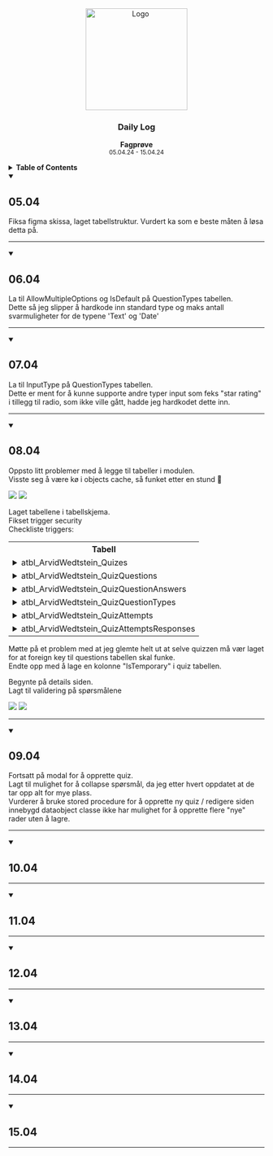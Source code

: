 <div align="center">
  <a href="https://github.com/ArvidWedtstein/Fagproove">
    <img src="https://content.energage.com/company-images/SE45893/SE45893_logo_orig.png" alt="Logo" width="200" height="200">
  </a>

  <h3 align="center">Daily Log</h3>

  <p align="center">
    <b>Fagprøve</b>
    <br />
    <sub>05.04.24 - 15.04.24</sub>
  </p>
</div>

<details>
  <summary>
    <b>Table of Contents</b>
  </summary>
  <ol>
    <li>
      <a href="#0504">Fredag 05.04</a>
    </li>
    <li>
      <a href="#0604">Lørdag 06.04</a>
    </li>
    <li>
      <a href="#0704">Søndag 07.04</a>
    </li>
    <li>
      <a href="#0804">Mandag 08.04</a>
    </li>
    <li>
      <a href="#0904">Tirsdag 09.04</a>
    </li>
    <li>
      <a href="#1004">Onsdag 10.04</a>
    </li>
    <li>
      <a href="#1104">Torsdag 11.04</a>
    </li>
    <li>
      <a href="#1204">Fredag 12.04</a>
    </li>
    <li>
      <a href="#1304">Lørdag 13.04</a>
    </li>
    <li>
      <a href="#1404">Søndag 14.04</a>
    </li>
    <li>
      <a href="#1504">Mandag 15.04</a>
    </li>
  </ol>
</details>

<details open>
  <summary>
    <h2>05.04</h2>
  </summary>
  <p>
    Fiksa figma skissa, laget tabellstruktur. Vurdert ka som e beste måten å løsa detta på. 
  </p>


<hr>
</details>
<details open>
  <summary>
    <h2>06.04</h2>
  </summary>
  <p>
    La til AllowMultipleOptions og IsDefault på QuestionTypes tabellen.<br>
    Dette så jeg slipper å hardkode inn standard type og maks antall svarmuligheter for de typene 'Text' og 'Date'
  </p>
<hr>
</details>
<details open>
  <summary>
    <h2>07.04</h2>
  </summary>
  <p>
    La til InputType på QuestionTypes tabellen.<br>
    Dette er ment for å kunne supporte andre typer input som feks "star rating" i tillegg til radio, som ikke ville gått, hadde jeg hardkodet dette inn.  
  </p>

<hr>
</details>
<details open>
  <summary>
    <h2>08.04</h2>
  </summary>
  <p>
    Oppsto litt problemer med å legge til tabeller i modulen.<br>
    Visste seg å være kø i objects cache, så funket etter en stund 🙂
  </p>

  <img src="https://github.com/ArvidWedtstein/Fagproove/assets/71834553/cc5c7e6a-49b9-474b-a72a-734b1288240c">
  <img src="https://github.com/ArvidWedtstein/Fagproove/assets/71834553/bf9ce9d3-da17-4bde-9478-6dd068a09661">

  <p>
    Laget tabellene i tabellskjema.<br>
    Fikset trigger security<br>
    Checkliste triggers:
  </p>

  <table>
    <tr>
      <th>Tabell</th>
    </tr>
    <tr>
      <td>
        <details>
          <summary>atbl_ArvidWedtstein_Quizes</summary>
          <table>
            <tr>
              <th>Insert</th>
              <th>Update</th>
              <th>Delete</th>
            </tr>
            <tr>
              <td>✅</td>
              <td>✅</td>
              <td>✅</td>
            </tr>
          </table>
        </details>
      </td>
    </tr>
    <tr>
      <td>
        <details>
          <summary>atbl_ArvidWedtstein_QuizQuestions</summary>
          <table>
            <tr>
              <th>Insert</th>
              <th>Update</th>
              <th>Delete</th>
            </tr>
            <tr>
              <td>✅</td>
              <td>✅</td>
              <td>✅</td>
            </tr>
          </table>
        </details>
      </td>
    </tr>
    <tr>
      <td>
        <details>
          <summary>atbl_ArvidWedtstein_QuizQuestionAnswers</summary>
          <table>
            <tr>
              <th>Insert</th>
              <th>Update</th>
              <th>Delete</th>
            </tr>
            <tr>
              <td>✅</td>
              <td>✅</td>
              <td>✅</td>
            </tr>
          </table>
        </details>
      </td>
    </tr>
    <tr>
      <td>
        <details>
          <summary>atbl_ArvidWedtstein_QuizQuestionTypes</summary>
          <table>
            <tr>
              <th>Insert</th>
              <th>Update</th>
              <th>Delete</th>
            </tr>
            <tr>
              <td>✅</td>
              <td>✅</td>
              <td>✅</td>
            </tr>
          </table>
        </details>
      </td>
    </tr>
    <tr>
      <td>
        <details>
          <summary>atbl_ArvidWedtstein_QuizAttempts</summary>
          <table>
            <tr>
              <th>Insert</th>
              <th>Update</th>
              <th>Delete</th>
            </tr>
            <tr>
              <td>✅</td>
              <td>✅</td>
              <td>✅</td>
            </tr>
          </table>
        </details>
      </td>
    </tr>
    <tr>
      <td>
        <details>
          <summary>atbl_ArvidWedtstein_QuizAttemptsResponses</summary>
          <table>
            <tr>
              <th>Insert</th>
              <th>Update</th>
              <th>Delete</th>
            </tr>
            <tr>
              <td>✅</td>
              <td>✅</td>
              <td>✅</td>
            </tr>
          </table>
        </details>
      </td>
    </tr>
  </table>

  <p>
    Møtte på et problem med at jeg glemte helt ut at selve quizzen må vær laget for at foreign key til questions tabellen skal funke.<br>
    Endte opp med å lage en kolonne "IsTemporary" i quiz tabellen.
  </p>

  <p>
    Begynte på details siden.<br>
    Lagt til validering på spørsmålene
  </p>
  
  <img src="https://github.com/ArvidWedtstein/Fagproove/assets/71834553/144792bb-dc5b-4944-8df2-8cf85737c750">
  <img src="https://github.com/ArvidWedtstein/Fagproove/assets/71834553/745eb11a-f9e8-4119-9f7a-9e9076af08f8">

<hr>
</details>
<details open>
  <summary>
    <h2>09.04</h2>
  </summary>
  <p>
    Fortsatt på modal for å opprette quiz.<br>
    Lagt til mulighet for å collapse spørsmål, da jeg etter hvert oppdatet at de tar opp alt for mye plass.<br>
    Vurderer å bruke stored procedure for å opprette ny quiz / redigere siden innebygd dataobject classe ikke har mulighet for å opprette flere "nye" rader uten å lagre. 
  </p>

<hr>
</details>
<details open>
  <summary>
    <h2>10.04</h2>
  </summary>


<hr>
</details>
<details open>
  <summary>
    <h2>11.04</h2>
  </summary>


<hr>
</details>
<details open>
  <summary>
    <h2>12.04</h2>
  </summary>


<hr>
</details>
<details open>
  <summary>
    <h2>13.04</h2>
  </summary>


<hr>
</details>
<details open>
  <summary>
    <h2>14.04</h2>
  </summary>


<hr>
</details>
<details open>
  <summary>
    <h2>15.04</h2>
  </summary>


<hr>
</details>

